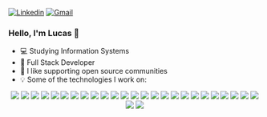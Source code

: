 [![Linkedin](https://img.shields.io/badge/-LinkedIn-blue?style=flat&logo=Linkedin&logoColor=white)](https://www.linkedin.com/in/lucasfernandesprogrammer/)
[![Gmail](https://img.shields.io/badge/-Gmail-c14438?style=flat&logo=Gmail&logoColor=white)](mailto:lucasfernandesprogrammer@gmail.com)



### Hello, I'm Lucas 👋

- :computer: Studying Information Systems
- :blue_book: Full Stack Developer
- :metal: I like supporting open source communities
- :bulb: Some of the technologies I work on:

<div align="center">
  <img src="https://img.shields.io/badge/c%23-%2320232a.svg?style=for-the-badge&logo=c-sharp&logoColor=white">
  <img src="https://img.shields.io/badge/.NET-%2320232a.svg?style=for-the-badge&logo=dotnet&logoColor=white">
  <img src="https://img.shields.io/badge/javascript-%2320232a.svg?style=for-the-badge&logo=javascript&logoColor=white">
  <img src="https://img.shields.io/badge/TypeScript-%2320232a.svg?style=for-the-badge&logo=TypeScript&logoColor=white">
  <img src="https://img.shields.io/badge/node-%2320232a.svg?style=for-the-badge&logo=nodejs&logoColor=white">
  <img src="https://img.shields.io/badge/svelte-%2320232a.svg?style=for-the-badge&logo=svelte&logoColor=white">
  <img src="https://img.shields.io/badge/bootstrap-%2320232a.svg?style=for-the-badge&logo=bootstrap&logoColor=white">
  <img src="https://img.shields.io/badge/react-%2320232a.svg?style=for-the-badge&logo=react&logoColor=white">
  <img src="https://img.shields.io/badge/react native-%2320232a.svg?style=for-the-badge&logo=react&logoColor=white">
  <img src="https://img.shields.io/badge/flutter-%2320232a.svg?style=for-the-badge&logo=flutter&logoColor=white">
  <img src="https://img.shields.io/badge/nextjs-%2320232a.svg?style=for-the-badge&logo=nextjs&logoColor=white">
  <img src="https://img.shields.io/badge/angular-%2320232a.svg?style=for-the-badge&logo=angular&logoColor=white">
  <img src="https://img.shields.io/badge/angularjs-%2320232a.svg?style=for-the-badge&logo=angularjs&logoColor=white">
  <img src="https://img.shields.io/badge/vue.js-%2320232a.svg?style=for-the-badge&logo=vue.js&logoColor=white">
  <img src="https://img.shields.io/badge/java-%2320232a.svg?style=for-the-badge&logo=java&logoColor=white">
  <img src="https://img.shields.io/badge/python-%2320232a.svg?style=for-the-badge&logo=python&logoColor=white">
  <img src="https://img.shields.io/badge/kotlin-%2320232a.svg?style=for-the-badge&logo=kotlin&logoColor=white">
  <img src="https://img.shields.io/badge/mysql-%2320232a.svg?style=for-the-badge&logo=mysql&logoColor=white">
  <img src="https://img.shields.io/badge/MongoDB-%2320232a.svg?style=for-the-badge&logo=mongodb&logoColor=white">
  <img src="https://img.shields.io/badge/html5-%2320232a.svg?style=for-the-badge&logo=html5&logoColor=white">
  <img src="https://img.shields.io/badge/css3-%2320232a.svg?style=for-the-badge&logo=css3&logoColor=white">
  <img src="https://img.shields.io/badge/git-%2320232a.svg?style=for-the-badge&logo=git&logoColor=white">
  <img src="https://img.shields.io/badge/ubuntu-%2320232a.svg?style=for-the-badge&logo=ubuntu&logoColor=white">
  <img src="https://img.shields.io/badge/windows-%2320232a.svg?style=for-the-badge&logo=windows&logoColor=white">
  <img src="https://img.shields.io/badge/aws-%2320232a.svg?style=for-the-badge&logo=aws&logoColor=white">
  <img src="https://img.shields.io/badge/figma-%2320232a.svg?style=for-the-badge&logo=figma&logoColor=white">
  <img src="https://img.shields.io/badge/adobexd-%2320232a.svg?style=for-the-badge&logo=adobexd&logoColor=white">
<div>

